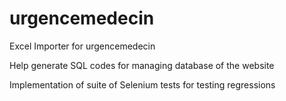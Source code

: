# urgencemedecin
Excel Importer for urgencemedecin
<p>Help generate SQL codes for managing database of the website
<p>Implementation of suite of Selenium tests for testing regressions
